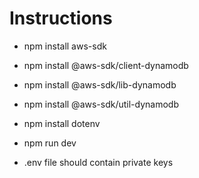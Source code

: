 # Instructions

- npm install aws-sdk
- npm install @aws-sdk/client-dynamodb
- npm install @aws-sdk/lib-dynamodb
- npm install @aws-sdk/util-dynamodb
- npm install dotenv
- npm run dev

- .env file should contain private keys

